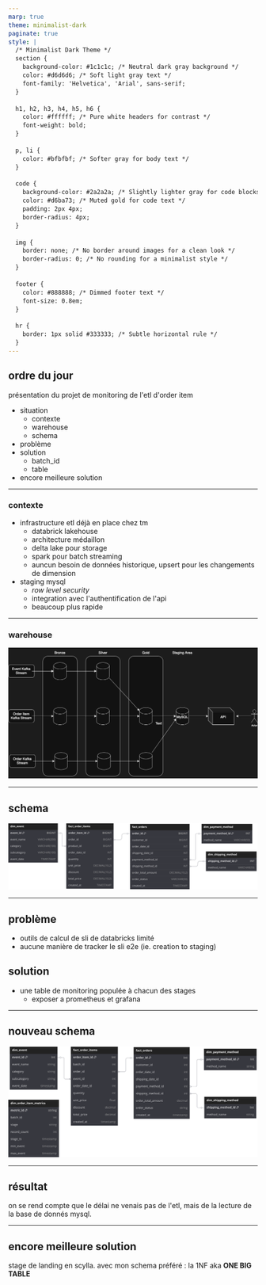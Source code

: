 ```yaml
---
marp: true
theme: minimalist-dark
paginate: true
style: |
  /* Minimalist Dark Theme */
  section {
    background-color: #1c1c1c; /* Neutral dark gray background */
    color: #d6d6d6; /* Soft light gray text */
    font-family: 'Helvetica', 'Arial', sans-serif;
  }

  h1, h2, h3, h4, h5, h6 {
    color: #ffffff; /* Pure white headers for contrast */
    font-weight: bold;
  }

  p, li {
    color: #bfbfbf; /* Softer gray for body text */
  }

  code {
    background-color: #2a2a2a; /* Slightly lighter gray for code blocks */
    color: #d6ba73; /* Muted gold for code text */
    padding: 2px 4px;
    border-radius: 4px;
  }

  img {
    border: none; /* No border around images for a clean look */
    border-radius: 0; /* No rounding for a minimalist style */
  }

  footer {
    color: #888888; /* Dimmed footer text */
    font-size: 0.8em;
  }

  hr {
    border: 1px solid #333333; /* Subtle horizontal rule */
  }
---
```


## ordre du jour

présentation du projet de monitoring de l'etl d'order item

- situation
  - contexte
  - warehouse
  - schema
- problème
- solution
  - batch_id
  - table
- encore meilleure solution

---

### contexte

- infrastructure etl déjà en place chez tm
  - databrick lakehouse
  - architecture médaillon
  - delta lake pour storage
  - spark pour batch streaming
  - auncun besoin de données historique, upsert pour les changements de dimension
- staging mysql
  - <i>row level security</i>
  - integration avec l'authentification de l'api
  - beaucoup plus rapide

---

### warehouse

<img src="system.drawio.png" />

---

## schema

<img src="double-star.svg"/>

---

## problème

- outils de calcul de sli de databricks limité
- aucune manière de tracker le sli e2e (ie. creation to staging)

## solution

- une table de monitoring populée à chacun des stages
  - exposer a prometheus et grafana

---

## nouveau schema

<img src="monitoring-table.svg"/>

---

## résultat

on se rend compte que le délai ne venais pas de l'etl, mais de la lecture de la base de donnés mysql.

---

## encore meilleure solution

stage de landing en scylla.
avec mon schema préféré : la 1NF
aka <b>ONE BIG TABLE</b>
